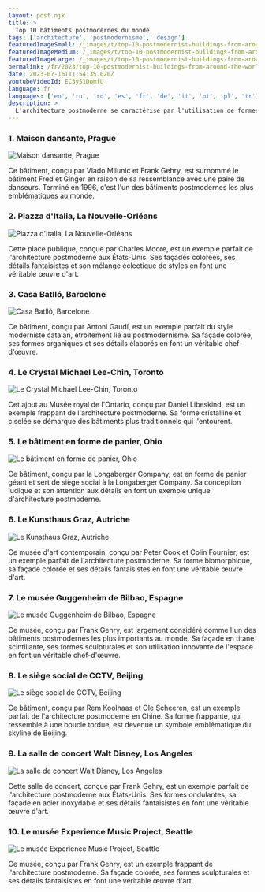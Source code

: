 ```yaml
---
layout: post.njk
title: >
  Top 10 bâtiments postmodernes du monde
tags: ['architecture', 'postmodernisme', 'design']
featuredImageSmall: /_images/t/top-10-postmodernist-buildings-from-around-the-world-cover-fr-small.webp
featuredImageMedium: /_images/t/top-10-postmodernist-buildings-from-around-the-world-cover-fr-medium.webp
featuredImageLarge: /_images/t/top-10-postmodernist-buildings-from-around-the-world-cover-fr-large.webp
permalink: /fr/2023/top-10-postmodernist-buildings-from-around-the-world.html
date: 2023-07-16T11:54:35.020Z
youtubeVideoId: EC3yS1DomfU
language: fr
languages: ['en', 'ru', 'ro', 'es', 'fr', 'de', 'it', 'pt', 'pl', 'tr']
description: >
  L'architecture postmoderne se caractérise par l'utilisation de formes ludiques, de couleurs vives et d'éléments éclectiques. Voici quelques-uns des bâtiments les plus remarquables qui illustrent ce style.
---
```


### 1. Maison dansante, Prague

![Maison dansante, Prague](/_images/a/a70314ef3bd67d2561341ac97449656a-medium.webp)

Ce bâtiment, conçu par Vlado Milunić et Frank Gehry, est surnommé le bâtiment Fred et Ginger en raison de sa ressemblance avec une paire de danseurs. Terminé en 1996, c'est l'un des bâtiments postmodernes les plus emblématiques au monde.

### 2. Piazza d'Italia, La Nouvelle-Orléans

![Piazza d'Italia, La Nouvelle-Orléans](/_images/5/5d625cd81d69f1dbff6aa4f3244bb03d-medium.webp)

Cette place publique, conçue par Charles Moore, est un exemple parfait de l'architecture postmoderne aux États-Unis. Ses façades colorées, ses détails fantaisistes et son mélange éclectique de styles en font une véritable œuvre d'art.

### 3. Casa Batlló, Barcelone

![Casa Batlló, Barcelone](/_images/8/83c64434a7269488be06d4e39ff65e73-medium.webp)

Ce bâtiment, conçu par Antoni Gaudí, est un exemple parfait du style moderniste catalan, étroitement lié au postmodernisme. Sa façade colorée, ses formes organiques et ses détails élaborés en font un véritable chef-d'œuvre.

### 4. Le Crystal Michael Lee-Chin, Toronto

![Le Crystal Michael Lee-Chin, Toronto](/_images/c/c757dc8879831bc88ab8a7d2c09e53b5-medium.webp)

Cet ajout au Musée royal de l'Ontario, conçu par Daniel Libeskind, est un exemple frappant de l'architecture postmoderne. Sa forme cristalline et ciselée se démarque des bâtiments plus traditionnels qui l'entourent.

### 5. Le bâtiment en forme de panier, Ohio

![Le bâtiment en forme de panier, Ohio](/_images/4/4e440817a3f6a64fa06877e605aec716-medium.webp)

Ce bâtiment, conçu par la Longaberger Company, est en forme de panier géant et sert de siège social à la Longaberger Company. Sa conception ludique et son attention aux détails en font un exemple unique d'architecture postmoderne.

### 6. Le Kunsthaus Graz, Autriche

![Le Kunsthaus Graz, Autriche](/_images/e/e53347c4e17b5fad3ab03dfc1092ce02-medium.webp)

Ce musée d'art contemporain, conçu par Peter Cook et Colin Fournier, est un exemple parfait de l'architecture postmoderne. Sa forme biomorphique, sa façade colorée et ses détails fantaisistes en font une véritable œuvre d'art.

### 7. Le musée Guggenheim de Bilbao, Espagne

![Le musée Guggenheim de Bilbao, Espagne](/_images/7/71e675bdb6671b6da4592dc05b96cb18-medium.webp)

Ce musée, conçu par Frank Gehry, est largement considéré comme l'un des bâtiments postmodernes les plus importants au monde. Sa façade en titane scintillante, ses formes sculpturales et son utilisation innovante de l'espace en font un véritable chef-d'œuvre.

### 8. Le siège social de CCTV, Beijing

![Le siège social de CCTV, Beijing](/_images/c/cf1a392202a377913fd9b337b873a4e1-medium.webp)

Ce bâtiment, conçu par Rem Koolhaas et Ole Scheeren, est un exemple parfait de l'architecture postmoderne en Chine. Sa forme frappante, qui ressemble à une boucle tordue, est devenue un symbole emblématique du skyline de Beijing.

### 9. La salle de concert Walt Disney, Los Angeles

![La salle de concert Walt Disney, Los Angeles](/_images/f/f9204ddac570f22222ca27365befc8d6-medium.webp)

Cette salle de concert, conçue par Frank Gehry, est un exemple parfait de l'architecture postmoderne aux États-Unis. Ses formes ondulantes, sa façade en acier inoxydable et ses détails fantaisistes en font une véritable œuvre d'art.

### 10. Le musée Experience Music Project, Seattle

![Le musée Experience Music Project, Seattle](/_images/f/fd814186aded63318816b9a234486ee6-medium.webp)

Ce musée, conçu par Frank Gehry, est un exemple frappant de l'architecture postmoderne. Sa façade colorée, ses formes sculpturales et ses détails fantaisistes en font une véritable œuvre d'art.

